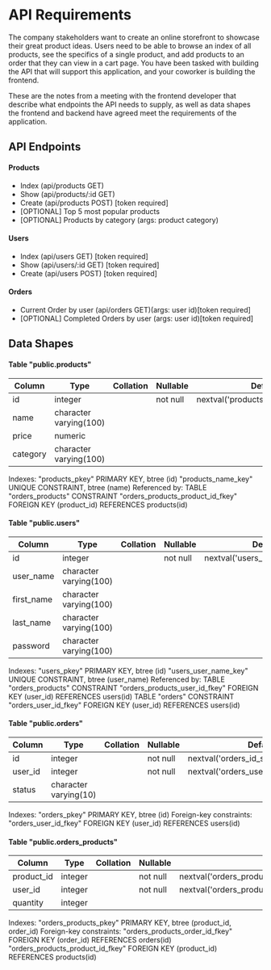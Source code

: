 # API Requirements
The company stakeholders want to create an online storefront to showcase their great product ideas. Users need to be able to browse an index of all products, see the specifics of a single product, and add products to an order that they can view in a cart page. You have been tasked with building the API that will support this application, and your coworker is building the frontend.

These are the notes from a meeting with the frontend developer that describe what endpoints the API needs to supply, as well as data shapes the frontend and backend have agreed meet the requirements of the application. 

## API Endpoints
#### Products
- Index (api/products GET)
- Show (api/products/:id GET)
- Create (api/products POST) [token required]
- [OPTIONAL] Top 5 most popular products 
- [OPTIONAL] Products by category (args: product category)

#### Users
- Index (api/users GET) [token required]
- Show (api/users/:id GET) [token required]
- Create (api/users POST) [token required]

#### Orders
- Current Order by user (api/orders GET)(args: user id)[token required]
- [OPTIONAL] Completed Orders by user (args: user id)[token required]

## Data Shapes
####  Table "public.products"
  Column  |          Type          | Collation | Nullable |               Default
|-----------|------------|-----------|----------|-------------|
 id       | integer                |           | not null | nextval('products_id_seq'::regclass)
 name     | character varying(100) |           |          |
 price    | numeric                |           |          |
 category | character varying(100) |           |          |

Indexes:
    "products_pkey" PRIMARY KEY, btree (id)
    "products_name_key" UNIQUE CONSTRAINT, btree (name)
Referenced by:
    TABLE "orders_products" CONSTRAINT "orders_products_product_id_fkey" FOREIGN KEY (product_id) REFERENCES products(id)

####  Table "public.users"
   Column   |          Type          | Collation | Nullable |              Default
|-----------|------------|-----------|----------|-------------|
 id         | integer                |           | not null | nextval('users_id_seq'::regclass)
 user_name  | character varying(100) |           |          |
 first_name | character varying(100) |           |          |
 last_name  | character varying(100) |           |          |
 password   | character varying(100) |           |          |

Indexes:
    "users_pkey" PRIMARY KEY, btree (id)
    "users_user_name_key" UNIQUE CONSTRAINT, btree (user_name)
Referenced by:
    TABLE "orders_products" CONSTRAINT "orders_products_user_id_fkey" FOREIGN KEY (user_id) REFERENCES users(id)
    TABLE "orders" CONSTRAINT "orders_user_id_fkey" FOREIGN KEY (user_id) REFERENCES users(id)

####  Table "public.orders"
  Column  |         Type          | Collation | Nullable |                 Default
|-----------|------------|-----------|----------|-------------|
 id       | integer               |           | not null | nextval('orders_id_seq'::regclass)
 user_id  | integer               |           | not null | nextval('orders_user_id_seq'::regclass)
 status   | character varying(10) |           |          |

Indexes:
    "orders_pkey" PRIMARY KEY, btree (id)
Foreign-key constraints:
    "orders_user_id_fkey" FOREIGN KEY (user_id) REFERENCES users(id)

####  Table "public.orders_products"
|Column     |  Type      | Collation | Nullable |    Default  |
|-----------|------------|-----------|----------|-------------|
|product_id | integer    |           | not null | nextval('orders_products_product_id_seq'::regclass)|
|user_id    | integer    |           | not null | nextval('orders_products_user_id_seq'::regclass)|
|quantity   | integer    |           |          |

Indexes:
    "orders_products_pkey" PRIMARY KEY, btree (product_id, order_id)
Foreign-key constraints:
    "orders_products_order_id_fkey" FOREIGN KEY (order_id) REFERENCES orders(id)
    "orders_products_product_id_fkey" FOREIGN KEY (product_id) REFERENCES products(id)
